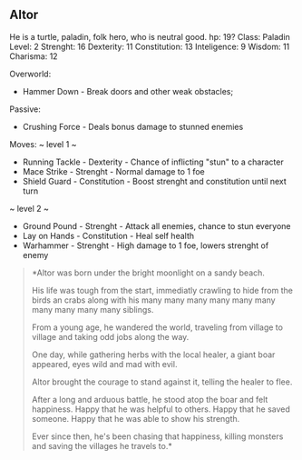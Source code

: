 ## Altor 

He is a turtle, paladin, folk hero, who is neutral good.
hp: 19?
	Class: Paladin
	Level: 2
	Strenght: 16
	Dexterity: 11
	Constitution: 13
	Inteligence: 9
	Wisdom: 11
	Charisma: 12

Overworld:
* Hammer Down     - Break doors and other weak obstacles;

Passive:
* Crushing Force     - Deals bonus damage to stunned enemies

Moves:
~ level 1 ~
* Running Tackle     - Dexterity         - Chance of inflicting "stun" to a character
* Mace Strike           - Strenght           - Normal damage to 1 foe
* Shield Guard         - Constitution     - Boost strenght and constitution until next turn

~ level 2 ~
* Ground Pound     - Strenght          - Attack all enemies, chance to stun everyone
* Lay on Hands       - Constitution    - Heal self health
* Warhammer         - Strenght           - High damage to 1 foe, lowers strenght of enemy 


>*Altor was born under the bright moonlight on a sandy beach.
>
>His life was tough from the start, immediatly crawling to hide from the birds an crabs along with his many many many many many many many many many many siblings.
>
>From a young age, he wandered the world, traveling from village to village and taking odd jobs along the way.
>
>One day, while gathering herbs with the local healer, a giant boar appeared, eyes wild and mad with evil.
>
>Altor brought the courage to stand against it, telling the healer to flee.
>
>After a long and arduous battle, he stood atop the boar and felt happiness. Happy that he was helpful to others. Happy that he saved someone. Happy that he was able to show his strength.
>
>Ever since then, he's been chasing that happiness, killing monsters and saving the villages he travels to.*